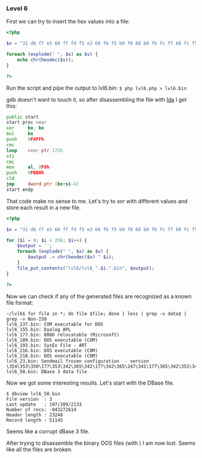 ### Level 6

First we can try to insert the hex values into a file:

```php
<?php

$x = "31 db f7 e3 68 ff f4 f5 e2 68 fb f5 b0 f8 68 b0 fb fc ff 68 fc f5 e2 f5 68 f5 e2 b0 f6 68 e2 f5 fe f7 68 c6 f9 b0 e4 b9 90 90 90 90 31 0c 04 04 04 3c 1c 75 f7 89 e1 31 c0 b0 04 b2 1c cd 80 b0 01 cd 80";

foreach (explode(" ", $x) as $v) {
    echo chr(hexdec($v));
}

?>
```

Run the script and pipe the output to lvl6.bin:
`$ php lvl6.php > lvl6.bin`

gdb doesn't want to touch it, so after disassembling the file with [Ida](https://www.hex-rays.com/products/ida/support/download_freeware.shtml "Ida") I get this:

```asm
public start
start proc near
xor     bx, bx
mul     bx
push    0F4FFh
cmc
loop    near ptr 172h
sti
cmc
mov     al, 0F8h
push    0FBB0h
cld
jmp     dword ptr [bx+si-4]
start endp
```

That code make no sense to me.
Let's try to xor with different values and store each result in a new file.

```php
<?php

$x = "31 db f7 e3 68 ff f4 f5 e2 68 fb f5 b0 f8 68 b0 fb fc ff 68 fc f5 e2 f5 68 f5 e2 b0 f6 68 e2 f5 fe f7 68 c6 f9 b0 e4 b9 90 90 90 90 31 0c 04 04 04 3c 1c 75 f7 89 e1 31 c0 b0 04 b2 1c cd 80 b0 01 cd 80";

for ($i = 0; $i < 256; $i++) {
    $output = '';
    foreach (explode(" ", $x) as $v) {
        $output .= chr(hexdec($v) ^ $i);
    }
    file_put_contents("lvl6/lvl6_".$i.".bin", $output);
}

?>
```

Now we can check if any of the generated files are recognized as a known file format:
```
~/lvl6$ for file in *; do file $file; done | less | grep -v data$ | grep -v Non-ISO
lvl6_137.bin: COM executable for DOS
lvl6_155.bin: Dyalog APL
lvl6_177.bin: 8086 relocatable (Microsoft)
lvl6_189.bin: DOS executable (COM)
lvl6_193.bin: SysEx File - ART
lvl6_216.bin: DOS executable (COM)
lvl6_218.bin: DOS executable (COM)
lvl6_23.bin: Sendmail frozen configuration  - version \354\353\350\177\353\342\365\342\177\342\365\247\341\177\365\342\351\340\177\321\356\247\363\256\207\207\207\207&\033\023\023\023+\013b\340\236\366&\327\247\023\245\013\332\227\247\026\332\227
lvl6_50.bin: DBase 3 data file

```

Now we got some interesting results. Let's start with the DBase file.

```
$ dbview lvl6_50.bin
File version  : 3
Last update   : 197/209/2133
Number of recs: -943272614
Header length : 23248
Record length : 51145
```

Seems like a corrupt dBase 3 file.

After trying to disassemble the binary DOS files (with ) I am now lost. Seems like all the files are broken.
